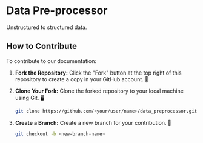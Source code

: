 # Data Pre-processor
Unstructured to structured data.

## How to Contribute

To contribute to our documentation:

1. **Fork the Repository:** Click the "Fork" button at the top right of this repository to create a copy in your GitHub account. 🍴

2. **Clone Your Fork:** Clone the forked repository to your local machine using Git. 🖥️

   ```bash
   git clone https://github.com/<your/user/name>/data_preprocessor.git
   ```

3. **Create a Branch:** Create a new branch for your contribution. 🌿

   ```bash
   git checkout -b <new-branch-name>
   ```
